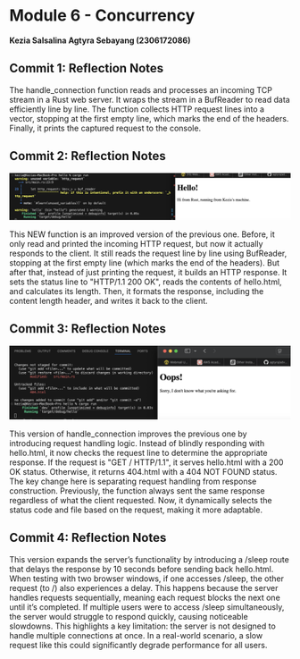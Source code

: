 # Module 6 - Concurrency
 **Kezia Salsalina Agtyra Sebayang (2306172086)**
 
## Commit 1: Reflection Notes

 The handle_connection function reads and processes an incoming TCP stream in a Rust web server. It wraps the stream in a BufReader to read data efficiently line by line. The function collects HTTP request lines into a vector, stopping at the first empty line, which marks the end of the headers. Finally, it prints the captured request to the console.

## Commit 2: Reflection Notes

![Commit 2 screen capture](/assets/images/commit2.png)

 This NEW function is an improved version of the previous one. Before, it only read and printed the incoming HTTP request, but now it actually responds to the client. It still reads the request line by line using BufReader, stopping at the first empty line (which marks the end of the headers). But after that, instead of just printing the request, it builds an HTTP response. It sets the status line to "HTTP/1.1 200 OK", reads the contents of hello.html, and calculates its length. Then, it formats the response, including the content length header, and writes it back to the client.

## Commit 3: Reflection Notes

![Commit 3 screen capture](/assets/images/commit3.png)

This version of handle_connection improves the previous one by introducing request handling logic. Instead of blindly responding with hello.html, it now checks the request line to determine the appropriate response. If the request is "GET / HTTP/1.1", it serves hello.html with a 200 OK status. Otherwise, it returns 404.html with a 404 NOT FOUND status. The key change here is separating request handling from response construction. Previously, the function always sent the same response regardless of what the client requested. Now, it dynamically selects the status code and file based on the request, making it more adaptable.

## Commit 4: Reflection Notes

This version expands the server’s functionality by introducing a /sleep route that delays the response by 10 seconds before sending back hello.html. When testing with two browser windows, if one accesses /sleep, the other request (to /) also experiences a delay. This happens because the server handles requests sequentially, meaning each request blocks the next one until it’s completed. If multiple users were to access /sleep simultaneously, the server would struggle to respond quickly, causing noticeable slowdowns. This highlights a key limitation: the server is not designed to handle multiple connections at once. In a real-world scenario, a slow request like this could significantly degrade performance for all users.